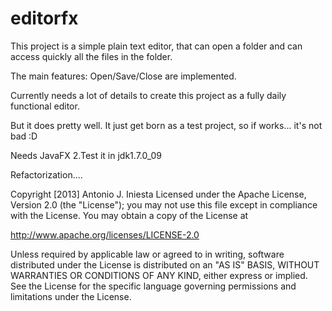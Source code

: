 editorfx
========

This project is a simple plain text editor, that can open a folder and can access quickly all the files in the folder.

The main features: Open/Save/Close are implemented.

Currently needs a lot of details to create this project as a fully daily functional editor. 

But it does pretty well. It just get born as a test project, so if works... it's not bad :D 

Needs JavaFX 2.Test it in jdk1.7.0_09

Refactorization....

Copyright [2013] Antonio J. Iniesta
Licensed under the Apache License, Version 2.0 (the "License");
you may not use this file except in compliance with the License.
You may obtain a copy of the License at

http://www.apache.org/licenses/LICENSE-2.0

Unless required by applicable law or agreed to in writing, software
distributed under the License is distributed on an "AS IS" BASIS,
WITHOUT WARRANTIES OR CONDITIONS OF ANY KIND, either express or implied.
See the License for the specific language governing permissions and
limitations under the License.
